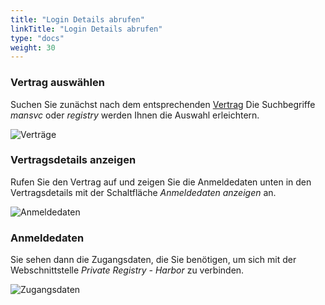 ```yaml
---
title: "Login Details abrufen"
linkTitle: "Login Details abrufen"
type: "docs"
weight: 30
---
```


### Vertrag auswählen

Suchen Sie zunächst nach dem entsprechenden [Vertrag](https://customerservice.plusserver.com/billing/contracts)
Die Suchbegriffe *mansvc* oder *registry* werden Ihnen die Auswahl erleichtern.

![Verträge](/images/content/04-msl/de/private_registry/get_credentials/1-contracts.png)

### Vertragsdetails anzeigen

Rufen Sie den Vertrag auf und zeigen Sie die Anmeldedaten unten in den Vertragsdetails mit der Schaltfläche *Anmeldedaten anzeigen* an.

![Anmeldedaten](/images/content/04-msl/de/private_registry/get_credentials/2-show-credentials.png)

### Anmeldedaten

Sie sehen dann die Zugangsdaten, die Sie benötigen, um sich mit der Webschnittstelle *Private Registry - Harbor* zu verbinden.

![Zugangsdaten](/images/content/04-msl/de/private_registry/get_credentials/3-credentials-view.png)